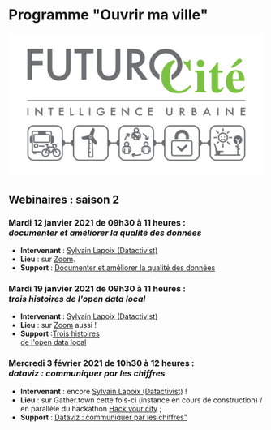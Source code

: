 # Programme "Ouvrir ma ville"

![](./img/futurocite_logo_small.jpg)


## Webinaires : saison 2

### Mardi 12 janvier 2021 de 09h30 à 11 heures :<br>*documenter et améliorer la qualité des données*
* **Intervenant** : [Sylvain Lapoix (Datactivist)](http://twitter.com/sylvainlapoix)
* **Lieu** : sur [Zoom](https://zoom.us/j/99688455700).
* **Support** : [Documenter et améliorer la qualité des données](https://datactivist.coop/futurocite_ouvrir-ma-ville/qualite_donnees)


### Mardi 19 janvier 2021 de 09h30 à 11 heures :<br>*trois histoires de l'open data local*
* **Intervenant** : [Sylvain Lapoix (Datactivist)](http://twitter.com/sylvainlapoix)
* **Lieu** : sur [Zoom](https://zoom.us/j/98930345295) aussi !
* **Support** :[Trois histoires<br>de l'open data local](https://datactivist.coop/futurocite_ouvrir-ma-ville/trois_histoires_opendatalocal)

### Mercredi 3 février 2021 de 10h30 à 12 heures :<br>*dataviz : communiquer par les chiffres*
* **Intervenant** : encore [Sylvain Lapoix (Datactivist)](http://twitter.com/sylvainlapoix) !
* **Lieu** : sur Gather.town cette fois-ci (instance en cours de construction) / en parallèle du hackathon [Hack your city](http://www.futurocite.be/hack-your-city/) ;
* **Support** : [Dataviz : communiquer par les chiffres"](https://datactivist.coop/futurocite_ouvrir-ma-ville/dataviz)
